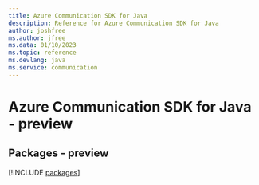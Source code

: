 ```yaml
---
title: Azure Communication SDK for Java
description: Reference for Azure Communication SDK for Java
author: joshfree
ms.author: jfree
ms.data: 01/10/2023
ms.topic: reference
ms.devlang: java
ms.service: communication
---
```

# Azure Communication SDK for Java - preview
## Packages - preview
[!INCLUDE [packages](communication-index.md)]